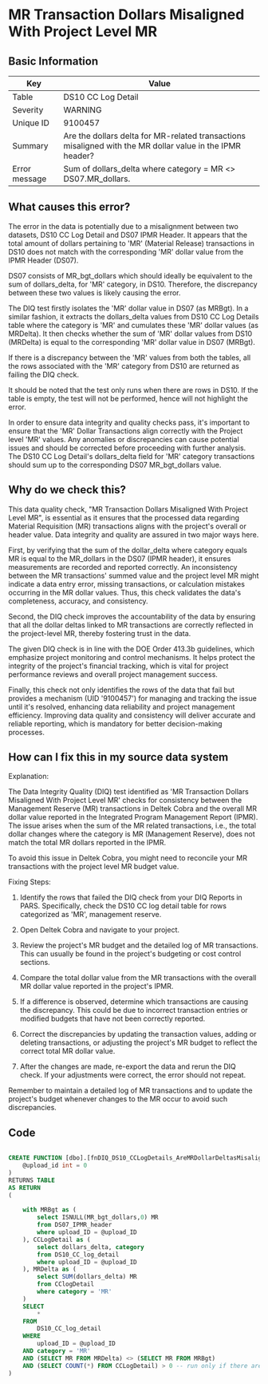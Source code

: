 # MR Transaction Dollars Misaligned With Project Level MR

## Basic Information
| Key         | Value          |
|-------------|----------------|
| Table       | DS10 CC Log Detail |
| Severity    | WARNING |
| Unique ID   | 9100457   |
| Summary     | Are the dollars delta for MR-related transactions misaligned with the MR dollar value in the IPMR header? |
| Error message | Sum of dollars_delta where category = MR <> DS07.MR_dollars. |

## What causes this error?

The error in the data is potentially due to a misalignment between two datasets, DS10 CC Log Detail and DS07 IPMR Header. It appears that the total amount of dollars pertaining to 'MR' (Material Release) transactions in DS10 does not match with the corresponding 'MR' dollar value from the IPMR Header (DS07). 

DS07 consists of MR_bgt_dollars which should ideally be equivalent to the sum of dollars_delta, for 'MR' category, in DS10. Therefore, the discrepancy between these two values is likely causing the error.

The DIQ test firstly isolates the 'MR' dollar value in DS07 (as MRBgt). In a similar fashion, it extracts the dollars_delta values from DS10 CC Log Details table where the category is 'MR' and cumulates these 'MR' dollar values (as MRDelta). It then checks whether the sum of 'MR' dollar values from DS10 (MRDelta) is equal to the corresponding 'MR' dollar value in DS07 (MRBgt).

If there is a discrepancy between the 'MR' values from both the tables, all the rows associated with the 'MR' category from DS10 are returned as failing the DIQ check.

It should be noted that the test only runs when there are rows in DS10. If the table is empty, the test will not be performed, hence will not highlight the error.

In order to ensure data integrity and quality checks pass, it's important to ensure that the 'MR' Dollar Transactions align correctly with the Project level 'MR' values. Any anomalies or discrepancies can cause potential issues and should be corrected before proceeding with further analysis. The DS10 CC Log Detail's dollars_delta field for 'MR' category transactions should sum up to the corresponding DS07 MR_bgt_dollars value.
## Why do we check this?

This data quality check, "MR Transaction Dollars Misaligned With Project Level MR", is essential as it ensures that the processed data regarding Material Requisition (MR) transactions aligns with the project's overall or header value. Data integrity and quality are assured in two major ways here.

First, by verifying that the sum of the dollar_delta where category equals MR is equal to the MR_dollars in the DS07 (IPMR header), it ensures measurements are recorded and reported correctly. An inconsistency between the MR transactions' summed value and the project level MR might indicate a data entry error, missing transactions, or calculation mistakes occurring in the MR dollar values. Thus, this check validates the data's completeness, accuracy, and consistency.

Second, the DIQ check improves the accountability of the data by ensuring that all the dollar deltas linked to MR transactions are correctly reflected in the project-level MR, thereby fostering trust in the data.

The given DIQ check is in line with the DOE Order 413.3b guidelines, which emphasize project monitoring and control mechanisms. It helps protect the integrity of the project's financial tracking, which is vital for project performance reviews and overall project management success.

Finally, this check not only identifies the rows of the data that fail but provides a mechanism (UID '9100457') for managing and tracking the issue until it's resolved, enhancing data reliability and project management efficiency. Improving data quality and consistency will deliver accurate and reliable reporting, which is mandatory for better decision-making processes.
## How can I fix this in my source data system

Explanation: 

The Data Integrity Quality (DIQ) test identified as 'MR Transaction Dollars Misaligned With Project Level MR' checks for consistency between the Management Reserve (MR) transactions in Deltek Cobra and the overall MR dollar value reported in the Integrated Program Management Report (IPMR). The issue arises when the sum of the MR related transactions, i.e., the total dollar changes where the category is MR (Management Reserve), does not match the total MR dollars reported in the IPMR. 

To avoid this issue in Deltek Cobra, you might need to reconcile your MR transactions with the project level MR budget value.

Fixing Steps:

1. Identify the rows that failed the DIQ check from your DIQ Reports in PARS. Specifically, check the DS10 CC log detail table for rows categorized as 'MR', management reserve. 

2. Open Deltek Cobra and navigate to your project.

3. Review the project's MR budget and the detailed log of MR transactions. This can usually be found in the project's budgeting or cost control sections.

4. Compare the total dollar value from the MR transactions with the overall MR dollar value reported in the project's IPMR. 

5. If a difference is observed, determine which transactions are causing the discrepancy. This could be due to incorrect transaction entries or modified budgets that have not been correctly reported.

6. Correct the discrepancies by updating the transaction values, adding or deleting transactions, or adjusting the project's MR budget to reflect the correct total MR dollar value. 

7. After the changes are made, re-export the data and rerun the DIQ check. If your adjustments were correct, the error should not repeat.

Remember to maintain a detailed log of MR transactions and to update the project's budget whenever changes to the MR occur to avoid such discrepancies.
## Code

```sql

CREATE FUNCTION [dbo].[fnDIQ_DS10_CCLogDetails_AreMRDollarDeltasMisalignedWithDS07MR] (
	@upload_id int = 0
)
RETURNS TABLE
AS RETURN
(
	
	with MRBgt as (
		select ISNULL(MR_bgt_dollars,0) MR
		from DS07_IPMR_header
		where upload_ID = @upload_ID
	), CCLogDetail as (
		select dollars_delta, category
		from DS10_CC_log_detail
		where upload_ID = @upload_ID
	), MRDelta as (
		select SUM(dollars_delta) MR
		from CClogDetail
		where category = 'MR'
	)
	SELECT 
		*
	FROM 
		DS10_CC_log_detail
	WHERE 
		upload_ID = @upload_ID
	AND category = 'MR'
	AND (SELECT MR FROM MRDelta) <> (SELECT MR FROM MRBgt)
	AND (SELECT COUNT(*) FROM CCLogDetail) > 0 -- run only if there are rows in DS10
)
```
